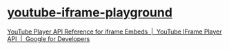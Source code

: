 [youtube-iframe-playground](https://dirkarnez.github.io/youtube-iframe-playground)
==================================================================================
[YouTube Player API Reference for iframe Embeds  |  YouTube IFrame Player API  |  Google for Developers](https://developers.google.com/youtube/iframe_api_reference)
